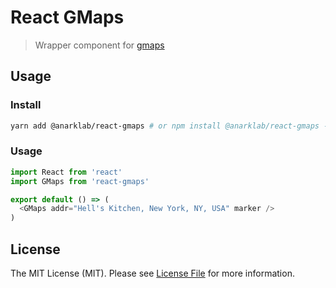 # React GMaps
> Wrapper component for [gmaps](https://hpneo.github.io/gmaps/)

## Usage

### Install

``` bash
yarn add @anarklab/react-gmaps # or npm install @anarklab/react-gmaps --save
```

### Usage

``` js
import React from 'react'
import GMaps from 'react-gmaps'

export default () => (
  <GMaps addr="Hell's Kitchen, New York, NY, USA" marker />
)
```

## License
The MIT License (MIT). Please see [License File](LICENSE) for more information.
